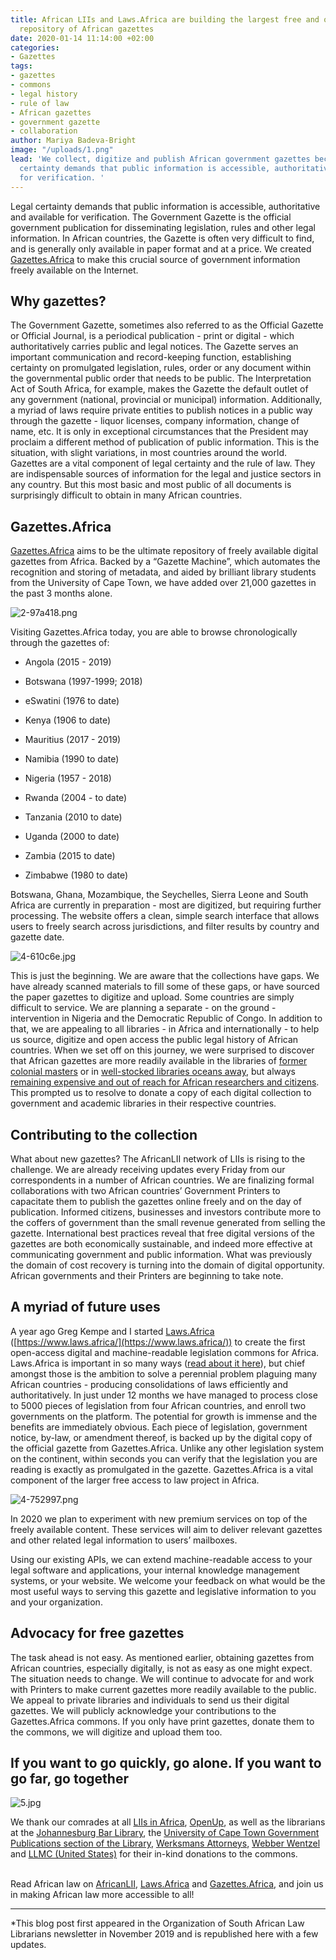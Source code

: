 ```yaml
---
title: African LIIs and Laws.Africa are building the largest free and open access
  repository of African gazettes
date: 2020-01-14 11:14:00 +02:00
categories:
- Gazettes
tags:
- gazettes
- commons
- legal history
- rule of law
- African gazettes
- government gazette
- collaboration
author: Mariya Badeva-Bright
image: "/uploads/1.png"
lead: 'We collect, digitize and publish African government gazettes because legal
  certainty demands that public information is accessible, authoritative and available
  for verification. '
---
```


Legal certainty demands that public information is accessible, authoritative and available for verification. The Government Gazette is the official government publication for disseminating legislation, rules and other legal information. In African countries, the Gazette is often very difficult to find, and is generally only available in paper format and at a price. We created [Gazettes.Africa](https://gazettes.africa) to make this crucial source of government information freely available on the Internet.

## Why gazettes?

The Government Gazette, sometimes also referred to as the Official Gazette or Official Journal, is a periodical publication - print or digital - which authoritatively carries public and legal notices. The Gazette serves an important communication and record-keeping function, establishing certainty on promulgated legislation, rules, order or any document within the governmental public order that needs to be public.  The Interpretation Act of South Africa, for example, makes the Gazette the default outlet of any government (national, provincial or municipal) information.  Additionally, a myriad of laws require private entities to publish notices in a public way through the gazette - liquor licenses, company information, change of name, etc.  It is only in exceptional circumstances that the President may proclaim a different method of publication of public information. This is the situation, with slight variations, in most countries around the world. Gazettes are a vital component of legal certainty and the rule of law. They are indispensable sources of information for the legal and justice sectors in any country.  But this most basic and most public of all documents is surprisingly difficult to obtain in many African countries.

## Gazettes.Africa

[Gazettes.Africa](https://gazettes.africa/) aims to be the ultimate repository of freely available digital gazettes from Africa. Backed by a “Gazette Machine”, which automates the recognition and storing of metadata, and aided by brilliant library students from the University of Cape Town, we have added over 21,000 gazettes in the past 3 months alone.

![2-97a418.png](/uploads/2-97a418.png)

Visiting Gazettes.Africa today, you are able to browse chronologically through the gazettes of:

* Angola (2015 - 2019)

* Botswana (1997-1999; 2018)

* eSwatini (1976 to date)

* Kenya (1906 to date)

* Mauritius (2017 - 2019)

* Namibia (1990 to date)

* Nigeria (1957 - 2018)

* Rwanda (2004 - to date)

* Tanzania (2010 to date)

* Uganda (2000 to date)

* Zambia (2015 to date)

* Zimbabwe (1980 to date)

Botswana,  Ghana, Mozambique, the Seychelles, Sierra Leone and South Africa are currently in preparation - most are digitized, but requiring further processing. The website offers a clean, simple search interface that allows users to freely search across jurisdictions, and filter results by country and gazette date.

![4-610c6e.jpg](/uploads/4-610c6e.jpg)

This is just the beginning.  We are aware that the collections have gaps.  We have already scanned materials to fill some of these gaps, or have sourced the paper gazettes to digitize and upload.  Some countries are simply difficult to service.  We are planning a separate - on the  ground - intervention in Nigeria and the Democratic Republic of Congo.  In addition to that, we are appealing to all libraries - in Africa and internationally - to help us source, digitize and open access the public legal history of African countries.  When we set off on this journey, we were surprised to discover that African gazettes are more readily available in the libraries of [former colonial masters](http://explore.bl.uk/primo_library/libweb/action/search.do?fn=search&ct=search&initialSearch=true&mode=Basic&tab=local_tab&indx=21&dum=true&srt=rank&vid=BLVU1&frbg=&fctN=facet_rtype&fctV=Newspapers&tb=t&vl%28freeText0%29=Tanganyika+gazette&scp.scps=scope%3A%28BLCONTENT%29&vl%282084770704UI0%29=any&vl%282084770704UI0%29=title&vl%282084770704UI0%29=any)  or in [well-stocked libraries oceans away](https://onesearch.library.northeastern.edu/primo-explore/search?institution=NEU&vid=NU&group=GUEST&onCampus=true&displayMode=full&pcAvailabiltyMode=true&query=any,contains,Nigeria%20gazette&primoQueryTemp=Nigeria%20gazette&op=%EF%80%82&lang=en_US), but always [remaining expensive and out of reach for African researchers and citizens](https://microform.digital/boa/collections/80/colonial-law-in-africa-1946-1966). This prompted us to resolve to donate a copy of each digital collection to government and academic libraries in their respective countries.

## Contributing to the collection

What about new gazettes? The AfricanLII network of LIIs is rising to the challenge. We are already receiving updates every Friday from our correspondents in a number of African countries. We are finalizing formal collaborations with two African countries’ Government Printers to capacitate them to publish the gazettes online freely and on the day of publication. Informed citizens, businesses and investors contribute more to the coffers of government than the small revenue generated from selling the gazette. International best practices reveal that free digital versions of the gazettes are both economically sustainable, and indeed more effective at communicating government and public information. What was previously the domain of cost recovery is turning into the domain of digital opportunity. African governments and their Printers are beginning to take note.

## A myriad of future uses

A year ago Greg Kempe and I started [Laws.Africa](https://www.laws.africa/) ([https://www.laws.africa/](https://www.laws.africa/)) to create the first open-access digital and machine-readable legislation commons for Africa. Laws.Africa is important in so many ways ([read about it here](laws.africa/2019/02/14/govt-law-cloud-computing.html)), but chief amongst those is the ambition to solve a perennial problem plaguing many African countries - producing consolidations of laws efficiently and authoritatively.  In just under 12 months we have managed to process close to 5000 pieces of legislation from four African countries, and enroll two governments on the platform.  The potential for growth is immense and the benefits are immediately obvious.  Each piece of legislation, government notice, by-law, or amendment thereof, is backed up by the digital copy of the official gazette from Gazettes.Africa.  Unlike any other legislation system on the continent, within seconds you can verify that the legislation you are reading is exactly as promulgated in the gazette. Gazettes.Africa is a vital component of the larger free access to law project in Africa.

![4-752997.png](/uploads/4-752997.png)

In 2020 we plan to experiment with new premium services on top of the freely available content. These services will aim to deliver relevant gazettes and other related legal information to users’ mailboxes.

Using our existing APIs, we can extend machine-readable access to your legal software and applications, your internal knowledge management systems, or your website.  We welcome your feedback on what would be the most useful ways to serving this gazette and legislative information to you and your organization.

## Advocacy for free gazettes

The task ahead is not easy. As mentioned earlier, obtaining gazettes from African countries, especially digitally, is not as easy as one might expect. The situation needs to change. We will continue to advocate for and work with Printers to make current gazettes more readily available to the public.  We appeal to private libraries and individuals to send us their digital gazettes. We will publicly acknowledge your contributions to the Gazettes.Africa commons.  If you only have print gazettes, donate them to the commons, we will digitize and upload them too.

## If you want to go quickly, go alone. If you ​want to go far, go together

![5.jpg](/uploads/5.jpg)

We thank our comrades at all [LIIs in Africa](https://www.africanlii.org/), [OpenUp](https://openup.org.za/), as well as the librarians at the [Johannesburg Bar Library](https://johannesburgbar.co.za/library/), the [University of Cape Town Government Publications section of the Library](http://www.governmentpublications.lib.uct.ac.za/), [Werksmans Attorneys](https://www.werksmans.com/), [Webber Wentzel](www.webberwentzel.com/) and [LLMC (United States)](http://llmc.com/) for their in-kind donations to the commons.

\
Read African law on [AfricanLII](https://africanlii.org/), [Laws.Africa](https://laws.africa/) and [Gazettes.Africa](https://gazettes.africa/), and join us in making African law more accessible to all!

---

\*This blog post first appeared in the Organization of South African Law Librarians newsletter in November 2019 and is republished here with a few updates.